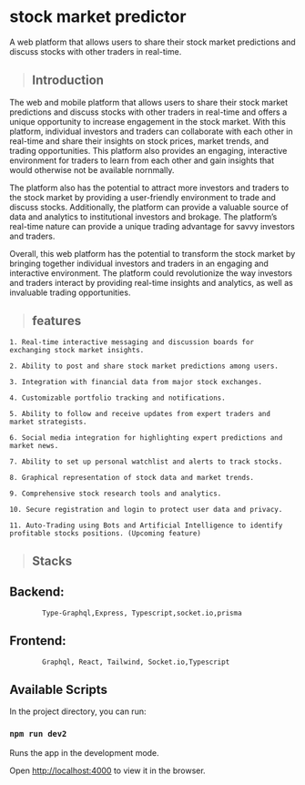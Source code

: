 # stock market predictor

A web platform that allows users to share their stock market predictions and discuss stocks with other traders in real-time.

> ## Introduction

The web and mobile platform that allows users to share their stock market predictions and discuss stocks with other traders in real-time and offers a unique opportunity to increase engagement in the stock market. With this platform, individual investors and traders can collaborate with each other in real-time and share their insights on stock prices, market trends, and trading opportunities. This platform also provides an engaging, interactive environment for traders to learn from each other and gain insights that would otherwise not be available nornmally.

The platform also has the potential to attract more investors and traders to the stock market by providing a user-friendly environment to trade and discuss stocks. Additionally, the platform can provide a valuable source of data and analytics to institutional investors and brokage. The platform’s real-time nature can provide a unique trading advantage for savvy investors and traders.

Overall, this web platform has the potential to transform the stock market by bringing together individual investors and traders in an engaging and interactive environment. The platform could revolutionize the way investors and traders interact by providing real-time insights and analytics, as well as invaluable trading opportunities.

> ## features

    1. Real-time interactive messaging and discussion boards for exchanging stock market insights.

    2. Ability to post and share stock market predictions among users.

    3. Integration with financial data from major stock exchanges.

    4. Customizable portfolio tracking and notifications.

    5. Ability to follow and receive updates from expert traders and market strategists.

    6. Social media integration for highlighting expert predictions and market news.

    7. Ability to set up personal watchlist and alerts to track stocks.

    8. Graphical representation of stock data and market trends.
 
    9. Comprehensive stock research tools and analytics.

    10. Secure registration and login to protect user data and privacy.

    11. Auto-Trading using Bots and Artificial Intelligence to identify profitable stocks positions. (Upcoming feature)
    

> ## Stacks

## Backend: 
            Type-Graphql,Express, Typescript,socket.io,prisma

## Frontend: 
            Graphql, React, Tailwind, Socket.io,Typescript

## Available Scripts

In the project directory, you can run:

### `npm run dev2`
Runs the app in the development mode.

Open [http://localhost:4000](http://localhost:4000) to view it in the browser.
